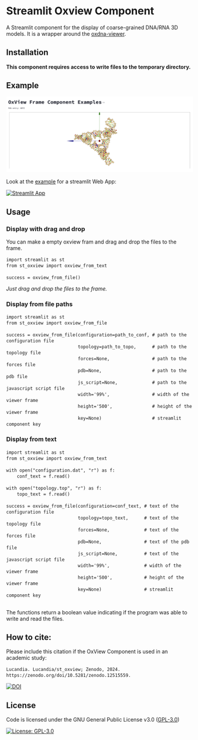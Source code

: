 # Streamlit Oxview Component

A Streamlit component for the display of coarse-grained DNA/RNA 3D models.
It is a wrapper around the [oxdna-viewer](https://github.com/sulcgroup/oxdna-viewer.git).

## Installation

**This component requires access to write files to the temporary directory.**

## Example

![Alt Text](example.png)

Look at the [example](https://stoxview.streamlit.app/) for a streamlit Web App:

[![Streamlit App](https://static.streamlit.io/badges/streamlit_badge_black_white.svg)](https://stoxview.streamlit.app/)

## Usage

### Display with drag and drop

You can make a empty oxview fram and drag and drop the files to the frame.

```
import streamlit as st
from st_oxview import oxview_from_text

success = oxview_from_file()

```
*Just drag and drop the files to the frame.*


### Display from file paths

```
import streamlit as st
from st_oxview import oxview_from_file

success = oxview_from_file(configuration=path_to_conf, # path to the configuration file
                           topology=path_to_topo,      # path to the topology file
                           forces=None,                # path to the forces file
                           pdb=None,                   # path to the pdb file
                           js_script=None,             # path to the javascript script file
                           width='99%',                # width of the viewer frame
                           height='500',               # height of the viewer frame
                           key=None)                   # streamlit component key
```

### Display from text

```
import streamlit as st
from st_oxview import oxview_from_text

with open("configuration.dat", "r") as f:
    conf_text = f.read()

with open("topology.top", "r") as f:
    topo_text = f.read()

success = oxview_from_file(configuration=conf_text, # text of the configuration file
                           topology=topo_text,      # text of the topology file
                           forces=None,             # text of the forces file
                           pdb=None,                # text of the pdb file
                           js_script=None,          # text of the javascript script file
                           width='99%',             # width of the viewer frame
                           height='500',            # height of the viewer frame
                           key=None)                # streamlit component key


```

The functions return a boolean value indicating if the program was able to write and read the files.

## How to cite:

Please include this citation if the OxView Component is used in an academic study:

```
Lucandia. Lucandia/st_oxview; Zenodo, 2024. https://zenodo.org/doi/10.5281/zenodo.12515559.
```

[![DOI](https://zenodo.org/badge/819322738.svg)](https://zenodo.org/doi/10.5281/zenodo.12515559)


## License

Code is licensed under the GNU General Public License v3.0 ([GPL-3.0](https://www.gnu.org/licenses/gpl-3.0.en.html))

[![License: GPL-3.0](https://img.shields.io/badge/License-GPL%20v3-lightgrey.svg)](https://www.gnu.org/licenses/gpl-3.0.en.html)
